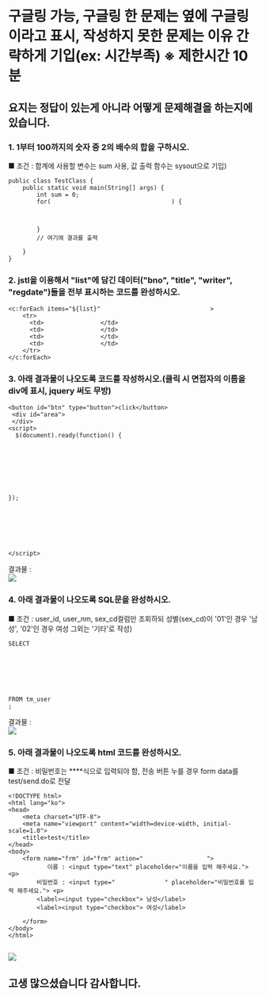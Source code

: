 # 구글링 가능, 구글링 한 문제는 옆에 구글링이라고 표시, 작성하지 못한 문제는 이유 간략하게 기입(ex: 시간부족) ※ 제한시간 10분
## 요지는 정답이 있는게 아니라 어떻게 문제해결을 하는지에 있습니다.

### 1. 1부터 100까지의 숫자 중 2의 배수의 합을 구하시오.
■ 조건 : 합계에 사용할 변수는 sum 사용, 값 출력 함수는 sysout으로 기입)
~~~
public class TestClass {
	public static void main(String[] args) {
		int sum = 0;
		for(                                  ) {
				
					
				
		}
		// 여기에 결과를 출력
		
	}
}
~~~

### 2. jstl을 이용해서 "list"에 담긴 데이터("bno", "title", "writer", "regdate")들을 전부 표시하는 코드를 완성하시오.
~~~
<c:forEach items="${list}"                               >
    <tr>
      <td>                </td>
      <td>                </td>	
      <td>                </td>
      <td>                </td>
    </tr>
</c:forEach>
~~~

### 3. 아래 결과물이 나오도록 코드를 작성하시오.(클릭 시 면접자의 이름을 div에 표시, jquery 써도 무방)
~~~
<button id="btn" type="button">click</button>
 <div id="area">
 </div>
<script>
  $(document).ready(function() {








});







</script> 
~~~
결과물 : <br/>
<img src="https://user-images.githubusercontent.com/44331989/94353167-ad7ba780-00a8-11eb-9650-fe2dbf54c7c1.PNG">


### 4. 아래 결과물이 나오도록 SQL문을 완성하시오. 
■ 조건 : user_id, user_nm, sex_cd컬럼만 조회하되 성별(sex_cd)이 '01'인 경우 '남성', '02'인 경우 여성 그외는 '기타'로 작성)
~~~
SELECT 
       






FROM tm_user
;

~~~
결과물 : <br/>
<img src="https://user-images.githubusercontent.com/44331989/108151937-35775200-711b-11eb-9ce1-925032402c07.png">



### 5. 아래 결과물이 나오도록 html 코드를 완성하시오.
■ 조건 : 비밀번호는 ****식으로 입력되야 함,  전송 버튼 누를 경우 form data를 test/send.do로 전달
~~~
<!DOCTYPE html>
<html lang="ko">
<head>
	<meta charset="UTF-8">
	<meta name="viewport" content="width=device-width, initial-scale=1.0">
	<title>test</title>
</head>
<body>	
	<form name="frm" id="frm" action="                  ">
           이름 : <input type="text" placeholder="이름을 입력 해주세요."> <p>
        비밀번호 : <input type="              " placeholder="비밀번호를 입력 해주세요."> <p>
		<label><input type="checkbox"> 남성</label> 
		<label><input type="checkbox"> 여성</label>
		 
	</form>
</body>
</html>
	
~~~
<img src="https://user-images.githubusercontent.com/44331989/94006631-14fcd300-fddb-11ea-9b9a-f07da602ed5d.PNG">

## 고생 많으셨습니다 감사합니다.






